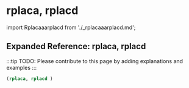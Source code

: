 # rplaca, rplacd

import Rplacaaarplacd from './_rplacaaarplacd.md';

<Rplacaaarplacd />

## Expanded Reference: rplaca, rplacd

:::tip
TODO: Please contribute to this page by adding explanations and examples
:::

```lisp
(rplaca, rplacd )
```
